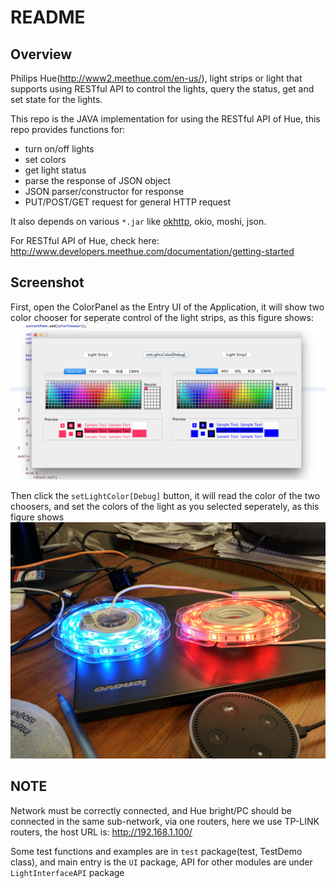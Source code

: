 README
====


## Overview

Philips Hue(http://www2.meethue.com/en-us/), light strips or light that supports using RESTful API to control the lights, query the status, get and set state for the lights.

This repo is the JAVA implementation for using the RESTful API of Hue, this repo provides functions for:

* turn on/off lights
* set colors
* get light status
* parse the response of JSON object
* JSON parser/constructor for response
* PUT/POST/GET request for general HTTP request

It also depends on various `*.jar` like [okhttp](http://square.github.io/okhttp/), okio, moshi, json.

For RESTful API of Hue, check here: http://www.developers.meethue.com/documentation/getting-started

## Screenshot

First, open the ColorPanel as the Entry UI of the Application, it will show two color chooser for seperate control of the light strips, as this figure shows: ![fig1](./screenshot/Screenshot_1.png) 

Then click the `setLightColor[Debug]` button, it will read the color of the two choosers, and set the colors of the light as you selected seperately, as this figure shows ![fig2](./screenshot/Screenshot_2.jpg)


## NOTE

Network must be correctly connected, and Hue bright/PC should be connected in the same sub-network, via one routers, here we use TP-LINK routers, the host URL is: http://192.168.1.100/

Some test functions and examples are in `test` package(test, TestDemo class), and main entry is the `UI` package, API for other modules are under `LightInterfaceAPI` package
